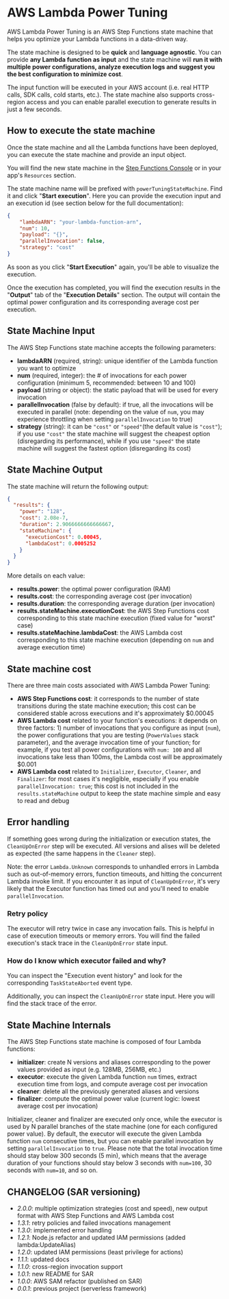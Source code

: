 # AWS Lambda Power Tuning

AWS Lambda Power Tuning is an AWS Step Functions state machine that helps you optimize your Lambda functions in a data-driven way.

The state machine is designed to be **quick** and **language agnostic**. You can provide **any Lambda function as input** and the state machine will **run it with multiple power configurations, analyze execution logs and suggest you the best configuration to minimize cost**.

The input function will be executed in your AWS account (i.e. real HTTP calls, SDK calls, cold starts, etc.). The state machine also supports cross-region access and you can enable parallel execution to generate results in just a few seconds.


## How to execute the state machine

Once the state machine and all the Lambda functions have been deployed, you can execute the state machine and provide an input object.

You will find the new state machine in the [Step Functions Console](https://console.aws.amazon.com/states/) or in your app's `Resources` section.

The state machine name will be prefixed with `powerTuningStateMachine`. Find it and click "**Start execution**". Here you can provide the execution input and an execution id (see section below for the full documentation):

```json
{
    "lambdaARN": "your-lambda-function-arn",
    "num": 10,
    "payload": "{}",
    "parallelInvocation": false,
    "strategy": "cost"
}
```

As soon as you click "**Start Execution**" again, you'll be able to visualize the execution.

Once the execution has completed, you will find the execution results in the "**Output**" tab of the "**Execution Details**" section. The output will contain the optimal power configuration and its corresponding average cost per execution.


## State Machine Input

The AWS Step Functions state machine accepts the following parameters:

* **lambdaARN** (required, string): unique identifier of the Lambda function you want to optimize
* **num** (required, integer): the # of invocations for each power configuration (minimum 5, recommended: between 10 and 100)
* **payload** (string or object): the static payload that will be used for every invocation
* **parallelInvocation** (false by default): if true, all the invocations will be executed in parallel (note: depending on the value of `num`, you may experience throttling when setting `parallelInvocation` to true)
* **strategy** (string): it can be `"cost"` or `"speed"`(the default value is `"cost"`); if you use `"cost"` the state machine will suggest the cheapest option (disregarding its performance), while if you use `"speed"` the state machine will suggest the fastest option (disregarding its cost)


## State Machine Output

The state machine will return the following output:

```json
{
  "results": {
    "power": "128",
    "cost": 2.08e-7,
    "duration": 2.9066666666666667,
    "stateMachine": {
      "executionCost": 0.00045,
      "lambdaCost": 0.0005252
    }
  }
}
```

More details on each value:

* **results.power**: the optimal power configuration (RAM)
* **results.cost**: the corresponding average cost (per invocation)
* **results.duration**: the corresponding average duration (per invocation)
* **results.stateMachine.executionCost**: the AWS Step Functions cost corresponding to this state machine execution (fixed value for "worst" case)
* **results.stateMachine.lambdaCost**: the AWS Lambda cost corresponding to this state machine execution (depending on `num` and average execution time)

## State machine cost

There are three main costs associated with AWS Lambda Power Tuning:

* **AWS Step Functions cost**: it corresponds to the number of state transitions during the state machine execution; this cost can be considered stable across executions and it's approximately $0.00045
* **AWS Lambda cost** related to your function's executions: it depends on three factors: 1) number of invocations that you configure as input (`num`), the power configurations that you are testing (`PowerValues` stack parameter), and the average invocation time of your function; for example, if you test all power configurations with `num: 100` and all invocations take less than 100ms, the Lambda cost will be approximately $0.001
* **AWS Lambda cost** related to `Initializer`, `Executor`, `Cleaner`, and `Finalizer`: for most cases it's negligible, especially if you enable `parallelInvocation: true`; this cost is not included in the `results.stateMachine` output to keep the state machine simple and easy to read and debug

## Error handling

If something goes wrong during the initialization or execution states, the `CleanUpOnError` step will be executed. All versions and alises will be deleted as expected (the same happens in the `Cleaner` step).

Note: the error `Lambda.Unknown` corresponds to unhandled errors in Lambda such as out-of-memory errors, function timeouts, and hitting the concurrent Lambda invoke limit. If you encounter it as input of `CleanUpOnError`, it's very likely that the Executor function has timed out and you'll need to enable `parallelInvocation`.

### Retry policy

The executor will retry twice in case any invocation fails. This is helpful in case of execution timeouts or memory errors. You will find the failed execution's stack trace in the `CleanUpOnError` state input.

### How do I know which executor failed and why?

You can inspect the "Execution event history" and look for the corresponding `TaskStateAborted` event type.

Additionally, you can inspect the `CleanUpOnError` state input. Here you will find the stack trace of the error.

## State Machine Internals

The AWS Step Functions state machine is composed of four Lambda functions:

* **initializer**: create N versions and aliases corresponding to the power values provided as input (e.g. 128MB, 256MB, etc.)
* **executor**: execute the given Lambda function `num` times, extract execution time from logs, and compute average cost per invocation
* **cleaner**: delete all the previously generated aliases and versions
* **finalizer**: compute the optimal power value (current logic: lowest average cost per invocation)

Initializer, cleaner and finalizer are executed only once, while the executor is used by N parallel branches of the state machine (one for each configured power value). By default, the executor will execute the given Lambda function `num` consecutive times, but you can enable parallel invocation by setting `parallelInvocation` to `true`. Please note that the total invocation time should stay below 300 seconds (5 min), which means that the average duration of your functions should stay below 3 seconds with `num=100`, 30 seconds with `num=10`, and so on.


## CHANGELOG (SAR versioning)

* *2.0.0*: multiple optimization strategies (cost and speed), new output format with AWS Step Functions and AWS Lambda cost
* *1.3.1*: retry policies and failed invocations management
* *1.3.0*: implemented error handling
* *1.2.1*: Node.js refactor and updated IAM permissions (added lambda:UpdateAlias)
* *1.2.0*: updated IAM permissions (least privilege for actions)
* *1.1.1*: updated docs
* *1.1.0*: cross-region invocation support
* *1.0.1*: new README for SAR
* *1.0.0*: AWS SAM refactor (published on SAR)
* *0.0.1*: previous project (serverless framework)